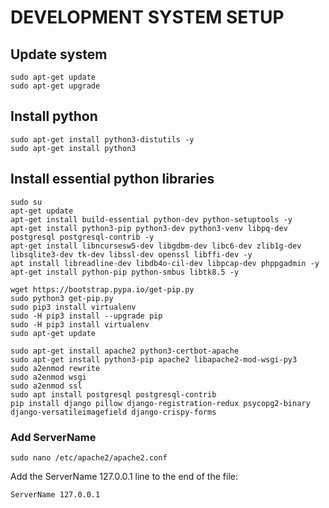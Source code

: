 # DEVELOPMENT SYSTEM SETUP

## Update system
```
sudo apt-get update
sudo apt-get upgrade
```
## Install python
```
sudo apt-get install python3-distutils -y
sudo apt-get install python3
```
## Install essential python libraries
```
sudo su
apt-get update
apt-get install build-essential python-dev python-setuptools -y
apt-get install python3-pip python3-dev python3-venv libpq-dev postgresql postgresql-contrib -y
apt-get install libncursesw5-dev libgdbm-dev libc6-dev zlib1g-dev libsqlite3-dev tk-dev libssl-dev openssl libffi-dev -y
apt install libreadline-dev libdb4o-cil-dev libpcap-dev phppgadmin -y
apt-get install python-pip python-smbus libtk8.5 -y

wget https://bootstrap.pypa.io/get-pip.py
sudo python3 get-pip.py
sudo pip3 install virtualenv
sudo -H pip3 install --upgrade pip
sudo -H pip3 install virtualenv
sudo apt-get update

sudo apt-get install apache2 python3-certbot-apache
sudo apt-get install python3-pip apache2 libapache2-mod-wsgi-py3
sudo a2enmod rewrite
sudo a2enmod wsgi
sudo a2enmod ssl
sudo apt install postgresql postgresql-contrib
pip install django pillow django-registration-redux psycopg2-binary django-versatileimagefield django-crispy-forms
```
### Add ServerName
```
sudo nano /etc/apache2/apache2.conf
```
Add the ServerName 127.0.0.1 line to the end of the file:
```
ServerName 127.0.0.1
```
